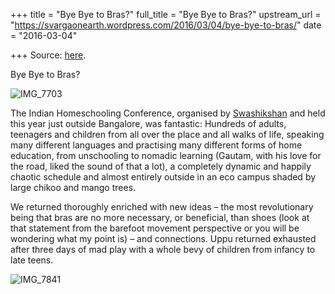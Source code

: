 +++
title = "Bye Bye to Bras?"
full_title = "Bye Bye to Bras?"
upstream_url = "https://svargaonearth.wordpress.com/2016/03/04/bye-bye-to-bras/"
date = "2016-03-04"

+++
Source: [here](https://svargaonearth.wordpress.com/2016/03/04/bye-bye-to-bras/).

Bye Bye to Bras?

![IMG_7703](https://svargaonearth.files.wordpress.com/2016/03/img_7703.jpg?w=656)

The Indian Homeschooling Conference, organised by [Swashikshan](http://homeschoolers.in/) and held this year just outside Bangalore, was fantastic: Hundreds of adults, teenagers and children from all over the place and all walks of life, speaking many different languages and practising many different forms of home education, from unschooling to nomadic learning (Gautam, with his love for the road, liked the sound of that a lot), a completely dynamic and happily chaotic schedule and almost entirely outside in an eco campus shaded by large chikoo and mango trees.

We returned thoroughly enriched with new ideas – the most revolutionary being that bras are no more necessary, or beneficial, than shoes (look at that statement from the barefoot movement perspective or you will be wondering what my point is) – and connections. Uppu returned exhausted after three days of mad play with a whole bevy of children from infancy to late teens.

![IMG_7841](https://svargaonearth.files.wordpress.com/2016/03/img_7841.jpg?w=656)
